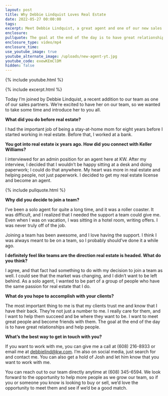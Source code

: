 ```yaml
---
layout: post
title: Why Debbie Lindquist Loves Real Estate
date: 2022-05-27 00:00:00
tags:
excerpt: Meet Debbie Lindquist, a great agent and one of our new sales partners.
enclosure:
pullquote: The goal at the end of the day is to have great relationships and help people.
enclosure_type: video/mp4
enclosure_time:
use_youtube_image: true
youtube_alternate_image: /uploads/new-agent-yt.jpg
youtube_code: exewKEmClDM
hidden: false
---
```

{% include youtube.html %}

{% include excerpt.html %}

Today I’m joined by Debbie Lindquist, a recent addition to our team as one of our sales partners. We’re excited to have her on our team, so we wanted to take some time and introduce her to you all.&nbsp;

**What did you do before real estate?**

I had the important job of being a stay-at-home mom for eight years before I started working in real estate. Before that, I worked at a bank.

**You got into real estate ix years ago. How did you connect with Keller Williams?**

I interviewed for an admin position for an agent here at KW. After my interview, I decided that I wouldn’t be happy sitting at a desk and doing paperwork; I could do that anywhere. My heart was more in real estate and helping people, not just paperwork. I decided to get my real estate license and become an agent.&nbsp;

{% include pullquote.html %}

**Why did you decide to join a team?&nbsp;**

I’ve been a solo agent for quite a long time, and it was a roller coaster. It was difficult, and I realized that I needed the support a team could give me. Even when I was on vacation, I was sitting in a hotel room, writing offers. I was never truly off of the job.

Joining a team has been awesome, and I love having the support. I think I was always meant to be on a team, so I probably should’ve done it a while ago.

**I definitely feel like teams are the direction real estate is headed. What do you think?**

I agree, and that fact had something to do with my decision to join a team as well. I could see that the market was changing, and I didn’t want to be left behind. As a solo agent, I wanted to be part of a group of people who have the same passion for real estate that I do.

**What do you hope to accomplish with your clients?**

The most important thing to me is that my clients trust me and know that I have their back. They’re not just a number to me. I really care for them, and I want to help them succeed and be where they want to be. I want to meet great people and become friends with them. The goal at the end of the day is to have great relationships and help people.

**What’s the best way to get in touch with you?&nbsp;**

If you want to work with me, you can give me a call at (608) 216-8933 or email me at [debbielind@kw.com](mailto:debbielind@kw.com). I’m also on social media, just search for and contact me. You can also get a hold of Josh and let him know that you want to work with me.&nbsp;

You can reach out to our team directly anytime at (608) 345-6594. We look forward to the opportunity to help more people as we grow our team, so if you or someone you know is looking to buy or sell, we’d love the opportunity to meet them and see if we’d be a good match.
